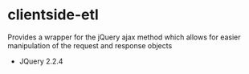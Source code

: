 # clientside-etl
Provides a wrapper for the jQuery ajax method which allows for easier manipulation of the request and response objects

* JQuery 2.2.4
